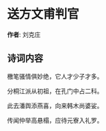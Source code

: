 # 送方文甫判官

**作者**: 刘克庄

## 诗词内容

檄笔骚情俱妙绝，它人才少子才多。

分桐江派从初祖，在孔门中占二科。

此去潘舆添燕喜，向来韩木尚婆娑。

传闻仲举高悬榻，应待元寮入礼罗。

